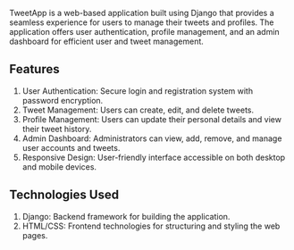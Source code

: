 TweetApp is a web-based application built using Django that provides a seamless experience for users to manage their tweets and profiles. The application offers user authentication, profile management, and an admin dashboard for efficient user and tweet management.
  ## Features
1. User Authentication: Secure login and registration system with password encryption.
2. Tweet Management: Users can create, edit, and delete tweets.
3. Profile Management: Users can update their personal details and view their tweet history.
4. Admin Dashboard: Administrators can view, add, remove, and manage user accounts and tweets.
5. Responsive Design: User-friendly interface accessible on both desktop and mobile devices.

## Technologies Used
1. Django: Backend framework for building the application.
2. HTML/CSS: Frontend technologies for structuring and styling the web pages.
